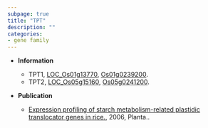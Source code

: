 ```yaml
---
subpage: true
title: "TPT"
description: ""
categories:
- gene family
---
```


* **Information**  
    + TPT1, [LOC_Os01g13770](http://rice.plantbiology.msu.edu/cgi-bin/ORF_infopage.cgi?orf=LOC_Os01g13770), [Os01g0239200](http://rapdb.dna.affrc.go.jp/viewer/gbrowse_details/irgsp1?name=Os01g0239200).
    + TPT2, [LOC_Os05g15160](http://rice.plantbiology.msu.edu/cgi-bin/ORF_infopage.cgi?orf=LOC_Os05g15160), [Os05g0241200](http://rapdb.dna.affrc.go.jp/viewer/gbrowse_details/irgsp1?name=Os05g0241200).

* **Publication**  
    + [Expression profiling of starch metabolism-related plastidic translocator genes in rice.](http://www.ncbi.nlm.nih.gov/pubmed?term=Expression+profiling+of+starch+metabolism-related+plastidic+translocator+genes+in+rice.%5BTitle%5D), 2006, Planta..


